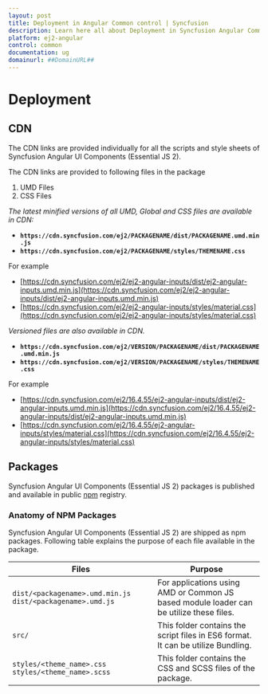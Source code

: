 ```yaml
---
layout: post
title: Deployment in Angular Common control | Syncfusion
description: Learn here all about Deployment in Syncfusion Angular Common control of Syncfusion Essential JS 2 and more.
platform: ej2-angular
control: common
documentation: ug
domainurl: ##DomainURL##
---
```


# Deployment

## CDN

The CDN links are provided individually for all the scripts and style sheets of Syncfusion Angular UI Components (Essential JS 2).

The CDN links are provided to following files in the package

1. UMD Files
2. CSS Files

_The latest minified versions of all UMD, Global and CSS files are available in CDN:_

* **`https://cdn.syncfusion.com/ej2/PACKAGENAME/dist/PACKAGENAME.umd.min.js`**
* **`https://cdn.syncfusion.com/ej2/PACKAGENAME/styles/THEMENAME.css`**

For example

* [https://cdn.syncfusion.com/ej2/ej2-angular-inputs/dist/ej2-angular-inputs.umd.min.js](https://cdn.syncfusion.com/ej2/ej2-angular-inputs/dist/ej2-angular-inputs.umd.min.js)
* [https://cdn.syncfusion.com/ej2/ej2-angular-inputs/styles/material.css](https://cdn.syncfusion.com/ej2/ej2-angular-inputs/styles/material.css)

_Versioned files are also available in CDN._

* **`https://cdn.syncfusion.com/ej2/VERSION/PACKAGENAME/dist/PACKAGENAME.umd.min.js`**
* **`https://cdn.syncfusion.com/ej2/VERSION/PACKAGENAME/styles/THEMENAME.css`**

For example

* [https://cdn.syncfusion.com/ej2/16.4.55/ej2-angular-inputs/dist/ej2-angular-inputs.umd.min.js](https://cdn.syncfusion.com/ej2/16.4.55/ej2-angular-inputs/dist/ej2-angular-inputs.umd.min.js)
* [https://cdn.syncfusion.com/ej2/16.4.55/ej2-angular-inputs/styles/material.css](https://cdn.syncfusion.com/ej2/16.4.55/ej2-angular-inputs/styles/material.css)

## Packages

Syncfusion Angular UI Components (Essential JS 2) packages is published and available in public
[npm](https://www.npmjs.com/search?q=ej2-angular&page=1&ranking=optimal) registry.

### Anatomy of NPM Packages

Syncfusion Angular UI Components (Essential JS 2) are shipped as npm packages. Following table explains the purpose of each file available in the package.

|    Files                                                                  |    Purpose                                                                                                                                                                                                                                                                                   |
|---------------------------------------------------------------------------|----------------------------------------------------------------------------------------------------------------------------------------------------------------------------------------------------------------------------------------------------------------------------------------------|
|    `dist/<packagename>.umd.min.js`   `dist/<packagename>.umd.js`              |        For applications using AMD or Common JS based   module loader can be utilize these files.                                                                                                                                                                                             |
|    `src/`                                                                   |    This folder contains the script files in ES6 format. It can be utilize Bundling.                                                                                                                                                         |
|    `styles/<theme_name>.css`      `styles/<theme_name>.scss`                     |    This folder contains the CSS and SCSS files of the package.                                                                                                                                                                                                                             ||